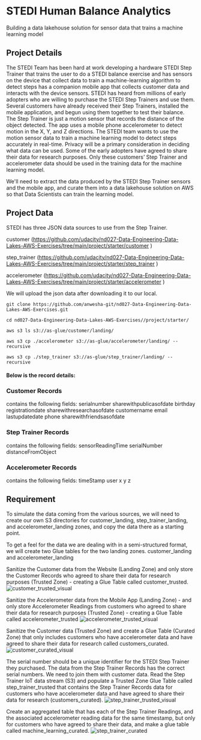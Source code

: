 # STEDI Human Balance Analytics
Building a data lakehouse solution for sensor data that trains a machine learning model
## Project Details
The STEDI Team has been hard at work developing a hardware STEDI Step Trainer that trains the user to do a STEDI balance exercise and has sensors on the device that collect data to train a machine-learning algorithm to detect steps has a companion mobile app that collects customer data and interacts with the device sensors.
STEDI has heard from millions of early adopters who are willing to purchase the STEDI Step Trainers and use them.
Several customers have already received their Step Trainers, installed the mobile application, and begun using them together to test their balance. The Step Trainer is just a motion sensor that records the distance of the object detected. The app uses a mobile phone accelerometer to detect motion in the X, Y, and Z directions.
The STEDI team wants to use the motion sensor data to train a machine learning model to detect steps accurately in real-time. Privacy will be a primary consideration in deciding what data can be used.
Some of the early adopters have agreed to share their data for research purposes. Only these customers’ Step Trainer and accelerometer data should be used in the training data for the machine learning model.

We'll need to extract the data produced by the STEDI Step Trainer sensors and the mobile app, and curate them into a data lakehouse solution on AWS so that Data Scientists can train the learning model.

## Project Data
STEDI has three JSON data sources to use from the Step Trainer.

customer  (https://github.com/udacity/nd027-Data-Engineering-Data-Lakes-AWS-Exercises/tree/main/project/starter/customer )

step_trainer  (https://github.com/udacity/nd027-Data-Engineering-Data-Lakes-AWS-Exercises/tree/main/project/starter/step_trainer )

accelerometer  (https://github.com/udacity/nd027-Data-Engineering-Data-Lakes-AWS-Exercises/tree/main/project/starter/accelerometer )

We will upload the json data after downloading it to our local. 

 `git clone https://github.com/anwesha-git/nd027-Data-Engineering-Data-Lakes-AWS-Exercises.git`

  `cd nd027-Data-Engineering-Data-Lakes-AWS-Exercises//project/starter/`

 `` aws s3 ls s3://as-glue/customer/landing/ ``

 `` aws s3 cp ./accelerometer s3://as-glue/accelerometer/landing/ --recursive ``

 `` aws s3 cp ./step_trainer s3://as-glue/step_trainer/landing/ --recursive ``


#### Below is the record details:

### Customer Records
contains the following fields:
serialnumber
sharewithpublicasofdate
birthday
registrationdate
sharewithresearchasofdate
customername
email
lastupdatedate
phone
sharewithfriendsasofdate

### Step Trainer Records
contains the following fields:
sensorReadingTime
serialNumber
distanceFromObject

### Accelerometer Records
contains the following fields:
timeStamp
user
x
y
z

## Requirement
To simulate the data coming from the various sources, we will need to create our own S3 directories for customer_landing, step_trainer_landing, and accelerometer_landing zones, and copy the data there as a starting point.
  
To get a feel for the data we are dealing with in a semi-structured format, we will create two Glue tables for the two landing zones. customer_landing and accelerometer_landing
  
Sanitize the Customer data from the Website (Landing Zone) and only store the Customer Records who agreed to share their data for research purposes (Trusted Zone) - creating a Glue Table called customer_trusted.
![customer_trusted_visual](https://github.com/anwesha-git/spark/assets/122990634/cba3a92b-724f-4c4a-8852-b8e817f099f9)

Sanitize the Accelerometer data from the Mobile App (Landing Zone) - and only store Accelerometer Readings from customers who agreed to share their data for research purposes (Trusted Zone) - creating a Glue Table called accelerometer_trusted
![accelerometer_trusted_visual](https://github.com/anwesha-git/spark/assets/122990634/d1849e95-0b9f-4ea4-b188-43ddda7ba6e2)

Sanitize the Customer data (Trusted Zone) and create a Glue Table (Curated Zone) that only includes customers who have accelerometer data and have agreed to share their data for research called customers_curated.
![customer_curated_visual](https://github.com/anwesha-git/spark/assets/122990634/e9aa4c84-8266-4148-b370-c2eec01056ee)

The serial number should be a unique identifier for the STEDI Step Trainer they purchased. The data from the Step Trainer Records has the correct serial numbers. We need to join them with customer data. Read the Step Trainer IoT data stream (S3) and populate a Trusted Zone Glue Table called step_trainer_trusted that contains the Step Trainer Records data for customers who have accelerometer data and have agreed to share their data for research (customers_curated).
![step_trainer_trusted_visual](https://github.com/anwesha-git/spark/assets/122990634/b7267d42-275a-4c90-8495-d4d5cb46dc49)


Create an aggregated table that has each of the Step Trainer Readings, and the associated accelerometer reading data for the same timestamp, but only for customers who have agreed to share their data, and make a glue table called machine_learning_curated.
![step_trainer_curated](https://github.com/anwesha-git/spark/assets/122990634/4905342f-585f-4723-bad6-54278056c744)

